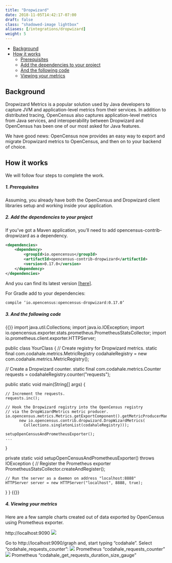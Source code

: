 ```yaml
---
title: "Dropwizard"
date: 2018-11-05T14:42:17-07:00
draft: false
class: "shadowed-image lightbox"
aliases: [/integrations/dropwizard]
weight: 5
---
```


- [Background](#background)
- [How it works](#how-it-works)
    - [Prerequisites](#1-prerequisites)
    - [Add the dependencies to your project](#2-add-the-dependencies-to-your-project)
    - [And the following code](#3-and-the-following-code)
    - [Viewing your metrics](#4-viewing-your-metrics)

## Background
Dropwizard Metrics is a popular solution used by Java developers to capture JVM and application-level metrics from their services. In addition to distributed tracing, OpenCensus also captures application-level metrics from Java services, and interoperability between Dropwizard and OpenCensus has been one of our most asked for Java features. 

We have good news: OpenCensus now provides an easy way to export and migrate Dropwizard metrics to OpenCensus, and then on to your backend of choice.

## How it works
We will follow four steps to complete the work.

##### 1. Prerequisites
Assuming, you already have both the OpenCensus and Dropwizard client libraries setup and working inside your application.

##### 2. Add the dependencies to your project
If you’ve got a Maven application, you’ll need to add opencensus-contrib-dropwizard as a dependency.

```xml
<dependencies>
    <dependency>
        <groupId>io.opencensus</groupId>
        <artifactId>opencensus-contrib-dropwizard</artifactId>                  
        <version>0.17.0</version>
    </dependency>
</dependencies>
```

And you can find its latest version [\[here\]](https://mvnrepository.com/artifact/io.opencensus/opencensus-contrib-dropwizard).


For Gradle add to your dependencies:
```xml
compile ‘io.opencensus:opencensus-dropwizard:0.17.0’
```

##### 3. And the following code

{{<highlight java>}}
import java.util.Collections;
import java.io.IOException;
import io.opencensus.exporter.stats.prometheus.PrometheusStatsCollector;
import io.prometheus.client.exporter.HTTPServer;

public class YourClass {
  // Create registry for Dropwizard metrics.
  static final com.codahale.metrics.MetricRegistry 
    codahaleRegistry = new com.codahale.metrics.MetricRegistry();

  // Create a Dropwizard counter.
  static final com.codahale.metrics.Counter 
     requests = codahaleRegistry.counter("requests");

  public static void main(String[] args) {

    // Increment the requests.
    requests.inc();

    // Hook the Dropwizard registry into the OpenCensus registry
    // via the DropWizardMetrics metric producer.
    io.opencensus.metrics.Metrics.getExportComponent().getMetricProducerManager().add(
          new io.opencensus.contrib.dropwizard.DropWizardMetrics(
            Collections.singletonList(codahaleRegistry)));
    
    setupOpenCensusAndPrometheusExporter();
    ...
  }

  private static void setupOpenCensusAndPrometheusExporter() throws IOException {
    // Register the Prometheus exporter
    PrometheusStatsCollector.createAndRegister();

    // Run the server as a daemon on address "localhost:8888"
    HTTPServer server = new HTTPServer("localhost", 8888, true);
  }
}
{{</highlight>}}

##### 4. Viewing your metrics
Here are a few sample charts created out of data exported by OpenCensus using Prometheus exporter.

http://localhost:9090
![](/images/prometheus-graph.png)

Go to http://localhost:9090/graph and, start typing “codahale”. Select “codahale_requests_counter”:
![](/images/prometheus-counter-graph.png)
Prometheus “codahale_requests_counter”
![](/images/prometheus-gauge-graph.png)
Prometheus “codahale_get_requests_duration_size_gauge”


